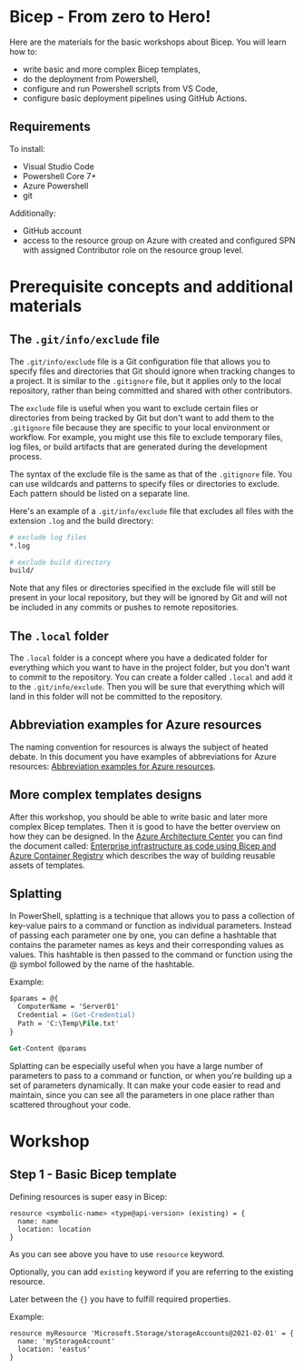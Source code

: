 # Bicep - From zero to Hero!

Here are the materials for the basic workshops about Bicep. You will learn how to:

- write basic and more complex Bicep templates,
- do the deployment from Powershell,
- configure and run Powershell scripts from VS Code,
- configure basic deployment pipelines using GitHub Actions.

## Requirements

To install:

- Visual Studio Code
- Powershell Core 7+
- Azure Powershell
- git

Additionally:

- GitHub account
- access to the resource group on Azure with created and configured SPN with assigned Contributor role on the resource group level.

# Prerequisite concepts and additional materials

## The `.git/info/exclude` file

The `.git/info/exclude` file is a Git configuration file that allows you to specify files and directories that Git should ignore when tracking changes to a project. It is similar to the `.gitignore` file, but it applies only to the local repository, rather than being committed and shared with other contributors.

The `exclude` file is useful when you want to exclude certain files or directories from being tracked by Git but don't want to add them to the `.gitignore` file because they are specific to your local environment or workflow. For example, you might use this file to exclude temporary files, log files, or build artifacts that are generated during the development process.

The syntax of the exclude file is the same as that of the `.gitignore` file. You can use wildcards and patterns to specify files or directories to exclude. Each pattern should be listed on a separate line.

Here's an example of a `.git/info/exclude` file that excludes all files with the extension `.log` and the build directory:

```bash
# exclude log files
*.log

# exclude build directory
build/
```

Note that any files or directories specified in the exclude file will still be present in your local repository, but they will be ignored by Git and will not be included in any commits or pushes to remote repositories.

## The `.local` folder

The `.local` folder is a concept where you have a dedicated folder for everything which you want to have in the project folder, but you don't want to commit to the repository. You can create a folder called `.local` and add it to the `.git/info/exclude`. Then you will be sure that everything which will land in this folder will not be committed to the repository. 

## Abbreviation examples for Azure resources

The naming convention for resources is always the subject of heated debate. In this document you have examples of abbreviations for Azure resources: [Abbreviation examples for Azure resources](https://learn.microsoft.com/en-us/azure/cloud-adoption-framework/ready/azure-best-practices/resource-abbreviations).

## More complex templates designs

After this workshop, you should be able to write basic and later more complex Bicep templates. Then it is good to have the better overview on how they can be designed. In the [Azure Architecture Center](https://learn.microsoft.com/en-us/azure/architecture/) you can find the document called: [Enterprise infrastructure as code using Bicep and Azure Container Registry](https://learn.microsoft.com/en-us/azure/architecture/guide/azure-resource-manager/advanced-templates/enterprise-infrastructure-bicep-container-registry) which describes the way of building reusable assets of templates.

## Splatting

In PowerShell, splatting is a technique that allows you to pass a collection of key-value pairs to a command or function as individual parameters. Instead of passing each parameter one by one, you can define a hashtable that contains the parameter names as keys and their corresponding values as values. This hashtable is then passed to the command or function using the @ symbol followed by the name of the hashtable.

Example:
```ps
$params = @{
  ComputerName = 'Server01'
  Credential = (Get-Credential)
  Path = 'C:\Temp\File.txt'
}

Get-Content @params
```

Splatting can be especially useful when you have a large number of parameters to pass to a command or function, or when you're building up a set of parameters dynamically. It can make your code easier to read and maintain, since you can see all the parameters in one place rather than scattered throughout your code.

# Workshop

## Step 1 - Basic Bicep template

Defining resources is super easy in Bicep:

```
resource <symbolic-name> <type@api-version> (existing) = {
  name: name
  location: location
}
```

As you can see above you have to use `resource` keyword.

Optionally, you can add `existing` keyword if you are referring to the existing resource.

Later between the `{}` you have to fulfill required properties.

Example:

```
resource myResource 'Microsoft.Storage/storageAccounts@2021-02-01' = {
  name: 'myStorageAccount'
  location: 'eastus'
}
```
